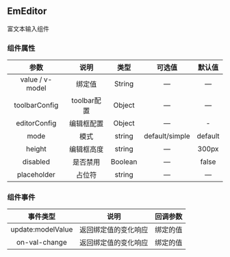 ## EmEditor

富文本输入组件

### 组件属性

|       参数        |    说明     |   类型    |      可选值       |   默认值   |
|:---------------:|:---------:|:-------:|:--------------:|:-------:|
| value / v-model |    绑定值    | String  |       —        |    —    |
|  toolbarConfig  | toolbar配置 | Object  |       —        |    —    |
|  editorConfig   |   编辑框配置   | Object  |       —        |    -    |
|      mode       |    模式     | string  | default/simple | default |
|     height      |   编辑框高度   | string  |       —        |  300px  |
|    disabled     |   是否禁用    | Boolean |       —        |  false  |
|   placeholder   |    占位符    | string  |       —        |    —    |

### 组件事件

|       事件类型        |     说明     | 回调参数 |
|:-----------------:|:----------:|:----:|
| update:modelValue | 返回绑定值的变化响应 | 绑定的值 |
|   on-val-change   | 返回绑定值的变化响应 | 绑定的值 |
